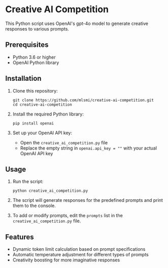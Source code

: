 # Creative AI Competition

This Python script uses OpenAI's gpt-4o model to generate creative responses to various prompts.

## Prerequisites

- Python 3.6 or higher
- OpenAI Python library

## Installation

1. Clone this repository:
    ```
    git clone https://github.com/mlsmi/creative-ai-competition.git
    cd creative-ai-competition
    ```

2. Install the required Python library:
    ```
    pip install openai
    ```

3. Set up your OpenAI API key:
    - Open the `creative_ai_competition.py` file
    - Replace the empty string in `openai.api_key = ""` with your actual OpenAI API key

## Usage

1. Run the script:
    ```
    python creative_ai_competition.py
    ```

2. The script will generate responses for the predefined prompts and print them to the console.

3. To add or modify prompts, edit the `prompts` list in the `creative_ai_competition.py` file.

## Features

- Dynamic token limit calculation based on prompt specifications
- Automatic temperature adjustment for different types of prompts
- Creativity boosting for more imaginative responses
